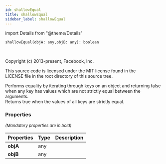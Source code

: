 ```yaml
---
id: shallowEqual
title: shallowEqual
sidebar_label: shallowEqual
---
```


import Details from "@theme/Details"


```tsx
shallowEqual(objA: any,objB: any): boolean
```
<br/>

Copyright (c) 2013-present, Facebook, Inc.

This source code is licensed under the MIT license found in the  
LICENSE file in the root directory of this source tree.

Performs equality by iterating through keys on an object and returning false  
when any key has values which are not strictly equal between the arguments.  
Returns true when the values of all keys are strictly equal.

### Properties

<font size="2"><i>(Mandatory properties are in bold)</i></font>

| Properties | Type | Description |
| --------- | ---- | ----------- |
| **objA** | any |  |
| **objB** | any |  |


